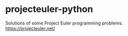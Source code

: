 # projecteuler-python
Solutions of some Project Euler programming problems.
https://projecteuler.net/
